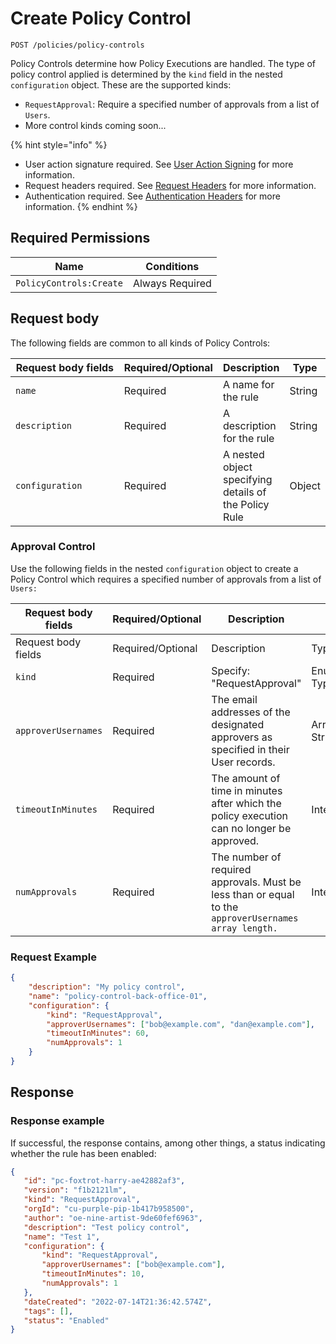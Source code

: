 # Create Policy Control

`POST /policies/policy-controls`

Policy Controls determine how Policy Executions are handled.   The type of policy control applied is determined by the `kind` field in the nested `configuration` object.  These are the supported kinds:

* `RequestApproval`: Require a specified number of approvals from a list of `Users`.
* More control kinds coming soon...

{% hint style="info" %}
* User action signature required. See [User Action Signing](../../authentication/user-action-signing/) for more information.
* Request headers required. See [Request Headers](../../../getting-started/request-headers.md) for more information.
* Authentication required. See [Authentication Headers](../../../getting-started/request-headers.md#authentication-headers) for more information.
{% endhint %}

## Required Permissions

| Name                           | Conditions      |
| ------------------------------ | --------------- |
| `PolicyControls:Create`        | Always Required |

## Request body <a href="#request-body" id="request-body"></a>

The following fields are common to all kinds of Policy Controls:

<table><thead><tr><th width="217">Request body fields</th><th width="113">Required/Optional</th><th>Description</th><th>Type</th></tr></thead><tbody><tr><td><code>name</code></td><td>Required</td><td>A name for the rule</td><td>String</td></tr><tr><td><code>description</code></td><td>Required</td><td>A description for the rule</td><td>String</td></tr><tr><td><code>configuration</code></td><td>Required</td><td>A nested object specifying details of the Policy Rule</td><td>Object</td></tr></tbody></table>

### Approval Control

Use the following fields in the nested `configuration` object to create a Policy Control which requires a specified number of approvals from a list of `Users:`

<table data-header-hidden><thead><tr><th width="254">Request body fields</th><th width="113">Required/Optional</th><th width="218">Description</th><th>Type</th></tr></thead><tbody><tr><td>Request body fields</td><td>Required/Optional</td><td>Description</td><td>Type</td></tr><tr><td><code>kind</code></td><td>Required</td><td>Specify: "RequestApproval"</td><td>Enumerated Type </td></tr><tr><td><code>approverUsernames</code></td><td>Required</td><td>The email addresses of the designated approvers as specified in their User records.</td><td>Array of Strings</td></tr><tr><td><code>timeoutInMinutes</code></td><td>Required</td><td>The amount of time in minutes after which the policy execution can no longer be approved.</td><td>Integer</td></tr><tr><td><code>numApprovals</code></td><td>Required</td><td>The number of required approvals.  Must be less than or equal to the <code>approverUsernames array length.</code></td><td>Integer</td></tr></tbody></table>

### Request Example <a href="#request-example.1" id="request-example.1"></a>
```json
{
    "description": "My policy control",
    "name": "policy-control-back-office-01",
    "configuration": {
        "kind": "RequestApproval",
        "approverUsernames": ["bob@example.com", "dan@example.com"],
        "timeoutInMinutes": 60,
        "numApprovals": 1
    }
}
```

## Response <a href="#response" id="response"></a>

### Response example <a href="#response-example" id="response-example"></a>

If successful, the response contains, among other things, a status indicating whether the rule has been enabled:

```json
{
   "id": "pc-foxtrot-harry-ae42882af3",
   "version": "f1b2121lm",
   "kind": "RequestApproval",
   "orgId": "cu-purple-pip-1b417b958500",
   "author": "oe-nine-artist-9de60fef6963",
   "description": "Test policy control",
   "name": "Test 1",
   "configuration": {
       "kind": "RequestApproval",
       "approverUsernames": ["bob@example.com"],
       "timeoutInMinutes": 10,
       "numApprovals": 1
   },
   "dateCreated": "2022-07-14T21:36:42.574Z",
   "tags": [],
   "status": "Enabled"
}
```
